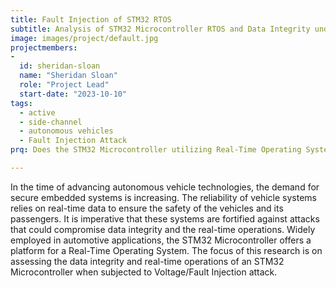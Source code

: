 ```yaml
---
title: Fault Injection of STM32 RTOS
subtitle: Analysis of STM32 Microcontroller RTOS and Data Integrity under Fault Injection 
image: images/project/default.jpg
projectmembers:
-
  id: sheridan-sloan
  name: "Sheridan Sloan"
  role: "Project Lead"
  start-date: "2023-10-10"
tags: 
  - active
  - side-channel
  - autonomous vehicles
  - Fault Injection Attack
prq: Does the STM32 Microcontroller utilizing Real-Time Operating Systems maintain both data integrity and real-time operations when subjected to a Voltage Fault Injection Attack?

---
```


In the time of advancing autonomous vehicle technologies, the demand for secure embedded systems is increasing. The reliability of vehicle systems relies on real-time data to ensure the safety of the vehicles and its passengers. It is imperative that these systems are fortified against attacks that could compromise data integrity and the real-time operations. Widely employed in automotive applications, the STM32 Microcontroller offers a platform for a Real-Time Operating System. The focus of this research is on assessing the data integrity and real-time operations of an STM32 Microcontroller when subjected to Voltage/Fault Injection attack.